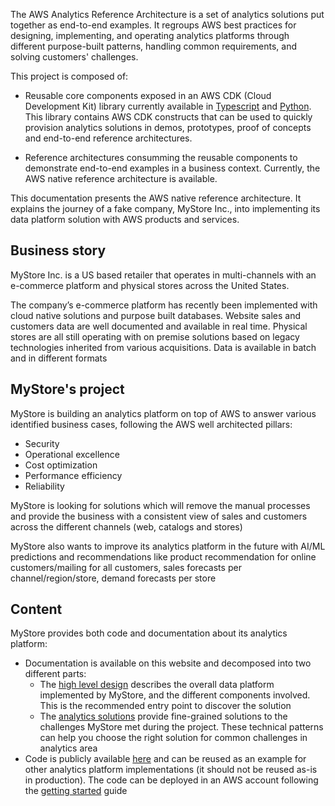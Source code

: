 The AWS Analytics Reference Architecture is a set of analytics solutions put together as end-to-end examples.
It regroups AWS best practices for designing, implementing, and operating analytics platforms through different purpose-built patterns, handling common requirements, and solving customers' challenges.

This project is composed of:

 * Reusable core components exposed in an AWS CDK (Cloud Development Kit) library currently available in [Typescript](https://www.npmjs.com/package/aws-analytics-reference-architecture) and [Python](https://pypi.org/project/aws-analytics-reference-architecture/). This library contains AWS CDK constructs that can be used to quickly provision analytics solutions in demos, prototypes, proof of concepts and end-to-end reference architectures. 
  
 * Reference architectures consumming the reusable components to demonstrate end-to-end examples in a business context. Currently, the AWS native reference architecture is available.

This documentation presents the AWS native reference architecture. It explains the journey of a fake company, MyStore Inc., into implementing its data platform solution with AWS products and services.

## Business story

MyStore Inc. is a US based retailer that operates in multi-channels with an e-commerce platform and physical stores across the United States.

The company’s e-commerce platform has recently been implemented with cloud native solutions and purpose built databases.
Website sales and customers data are well documented and available in real time.
Physical stores are all still operating with on premise solutions based on legacy technologies inherited from various acquisitions. Data is available in batch and in different formats

## MyStore's project

MyStore is building an analytics platform on top of AWS to answer various identified business cases, following the AWS well architected pillars:

* Security
* Operational excellence
* Cost optimization
* Performance efficiency
* Reliability

MyStore is looking for solutions which will remove the manual processes and provide the business with a consistent view of sales and customers across the different channels (web, catalogs and stores)

MyStore also wants to improve its analytics platform in the future with AI/ML predictions and recommendations like product recommendation for online customers/mailing for all customers, sales forecasts per channel/region/store, demand forecasts per store

## Content

MyStore provides both code and documentation about its analytics platform:
 
 * Documentation is available on this website and decomposed into two different parts:
    * The [high level design](high-level-design/architecture.md) describes the overall data platform implemented by MyStore, and the different components involved. This is the recommended entry point to discover the solution
    * The [analytics solutions](solutions/data-lake.md) provide fine-grained solutions to the challenges MyStore met during the project. These technical patterns can help you choose the right solution for common challenges in analytics area
 * Code is publicly available [here](https://github.com/aws-samples/aws-analytics-reference-architecture/refarch/aws-native) and can be reused as an example for other analytics platform implementations (it should not be reused as-is in production). The code can be deployed in an AWS account following the [getting started](https://github.com/aws-samples/aws-analytics-reference-architecture/refarch/aws-native/README.md#getting-started) guide

